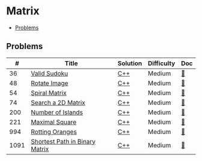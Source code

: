 # Matrix

- [Problems](#problems)

## Problems

| #   | Title | Solution | Difficulty | Doc |
| --- | ----- | -------- | ---------- | --- |
| 36 | [Valid Sudoku](https://leetcode.com/problems/valid-sudoku/) | [C++](../../code/cpp/36.cpp) | Medium | [📃](../../docs/36.%20Valid%20Sudoku.md) |
| 48 | [Rotate Image](https://leetcode.com/problems/rotate-image/) | [C++](../../code/cpp/48.cpp) | Medium | [📃](../../docs/48.%20Rotate%20Image.md) |
| 54 | [Spiral Matrix](https://leetcode.com/problems/spiral-matrix/) | [C++](../../code/cpp/54.cpp) | Medium | [📃](../../docs/54.%20Spiral%20Matrix.md) |
| 74 | [Search a 2D Matrix](https://leetcode.com/problems/search-a-2d-matrix/) | [C++](../../code/cpp/74.cpp) | Medium | [📃](../../docs/74.%20Search%20a%202D%20Matrix.md) |
| 200 | [Number of Islands](https://leetcode.com/problems/number-of-islands/) | [C++](../../code/cpp/200.cpp) | Medium | [📃](../../docs/200.%20Number%20of%20Islands.md) |
| 221 | [Maximal Square](https://leetcode.com/problems/maximal-square/) | [C++](../../code/cpp/221.cpp) | Medium | [📃](../../docs/221.%20Maximal%20Square.md) |
| 994 | [Rotting Oranges](https://leetcode.com/problems/rotting-oranges/) | [C++](../../code/cpp/994.cpp) | Medium | [📃](../../docs/994.%20Rotting%20Oranges.md) |
| 1091 | [Shortest Path in Binary Matrix](https://leetcode.com/problems/shortest-path-in-binary-matrix/) | [C++](../../code/cpp/1091.cpp) | Medium | [📃](../../docs/1091.%20Shortest%20Path%20in%20Binary%20Matrix.md) |
